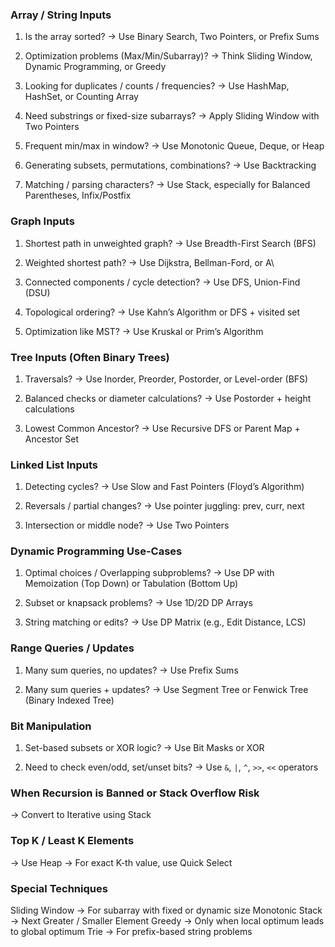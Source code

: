 ### Array / String Inputs

1. Is the array sorted? 
→ Use Binary Search, Two Pointers, or Prefix Sums

2. Optimization problems (Max/Min/Subarray)? 
→ Think Sliding Window, Dynamic Programming, or Greedy

3. Looking for duplicates / counts / frequencies? 
→ Use HashMap, HashSet, or Counting Array

4. Need substrings or fixed-size subarrays? 
→ Apply Sliding Window with Two Pointers

5. Frequent min/max in window? 
→ Use Monotonic Queue, Deque, or Heap

6. Generating subsets, permutations, combinations? 
→ Use Backtracking

7. Matching / parsing characters? 
→ Use Stack, especially for Balanced Parentheses, Infix/Postfix

### Graph Inputs

1. Shortest path in unweighted graph? 
→ Use Breadth-First Search (BFS)

2. Weighted shortest path? 
→ Use Dijkstra, Bellman-Ford, or A\

3. Connected components / cycle detection? 
→ Use DFS, Union-Find (DSU)

4. Topological ordering? 
→ Use Kahn’s Algorithm or DFS + visited set

5. Optimization like MST? 
→ Use Kruskal or Prim’s Algorithm

 ### Tree Inputs (Often Binary Trees)

1. Traversals? 
→ Use Inorder, Preorder, Postorder, or Level-order (BFS)

2. Balanced checks or diameter calculations? 
→ Use Postorder + height calculations

3. Lowest Common Ancestor? 
→ Use Recursive DFS or Parent Map + Ancestor Set

 ### Linked List Inputs

1. Detecting cycles? 
→ Use Slow and Fast Pointers (Floyd’s Algorithm)

2. Reversals / partial changes? 
→ Use pointer juggling: prev, curr, next

3. Intersection or middle node? 
→ Use Two Pointers

 ### Dynamic Programming Use-Cases

1. Optimal choices / Overlapping subproblems? 
→ Use DP with Memoization (Top Down) or Tabulation (Bottom Up)

2. Subset or knapsack problems? 
→ Use 1D/2D DP Arrays

3. String matching or edits? 
→ Use DP Matrix (e.g., Edit Distance, LCS)

### Range Queries / Updates

1. Many sum queries, no updates? 
→ Use Prefix Sums

2. Many sum queries + updates? 
→ Use Segment Tree or Fenwick Tree (Binary Indexed Tree)

 ### Bit Manipulation

1. Set-based subsets or XOR logic? 
→ Use Bit Masks or XOR

2. Need to check even/odd, set/unset bits? 
→ Use `&`, `|`, `^`, `>>`, `<<` operators

 ### When Recursion is Banned or Stack Overflow Risk

→ Convert to Iterative using Stack

 ### Top K / Least K Elements

→ Use Heap 
→ For exact K-th value, use Quick Select

 ### Special Techniques

Sliding Window → For subarray with fixed or dynamic size 
Monotonic Stack → Next Greater / Smaller Element 
Greedy → Only when local optimum leads to global optimum 
Trie → For prefix-based string problems

